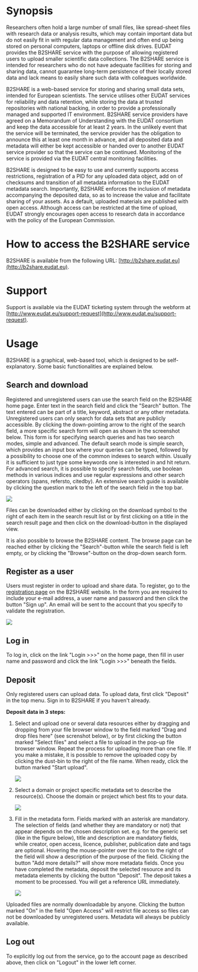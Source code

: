 Synopsis
========

Researchers often hold a large number of small files, like spread-sheet files with research data or analysis results, which may contain important data but do not easily fit in with regular data management and often end up being stored on personal computers, laptops or offline disk drives. EUDAT provides the B2SHARE service with the purpose of allowing registered users to upload smaller scientific data collections. The B2SHARE service is intended for researchers who do not have adequate facilities for storing and sharing data, cannot guarantee long-term persistence of their locally stored data and lack means to easily share such data with colleagues worldwide.

B2SHARE is a web-based service for storing and sharing small data sets, intended for European scientists. The service utilises other EUDAT services for reliability and data retention, while storing the data at trusted repositories with national backing, in order to provide a professionally managed and supported IT environment. B2SHARE service providers have agreed on a Memorandum of Understanding with the EUDAT consortium and keep the data accessible for at least 2 years. In the unlikely event that the service will be terminated, the service provider has the obligation to announce this at least one month in advance, and all deposited data and metadata will either be kept accessible or handed over to another EUDAT service provider so that the service can be continued. Monitoring of the service is provided via the EUDAT central monitoring facilities.

B2SHARE is designed to be easy to use and currently supports access restrictions, registration of a PID for any uploaded data object, add on of checksums and transition of all metadata information to the EUDAT metadata search. Importantly, B2SHARE enforces the inclusion of metadata accompanying the deposited data, so as to increase the value and facilitate sharing of your assets. As a default, uploaded materials are published with open access. Although access can be restricted at the time of upload, EUDAT strongly encourages open access to research data in accordance with the policy of the European Commission.

How to access the B2SHARE service
=================================

B2SHARE is available from the following URL: [http://b2share.eudat.eu](http://b2share.eudat.eu).

Support
=======

Support is available via the EUDAT ticketing system through the webform at [http://www.eudat.eu/support-request](http://www.eudat.eu/support-request).

Usage
=====

B2SHARE is a graphical, web-based tool, which is designed to be self-explanatory. Some basic functionalities are explained below.

Search and download
-------------------

Registered and unregistered users can use the search field on the B2SHARE home page. Enter text in the search field and click the "Search" button. The text entered can be part of a title, keyword, abstract or any other metadata. Unregistered users can only search for data sets that are publicly accessible.
By clicking the down-pointing arrow to the right of the search field, a more specific search form will open as shown in the screenshot below. This form is for specifying search queries and has two search modes, simple and advanced. The default search mode is simple search, which provides an input box where your queries can be typed, followed by a possibility to choose one of the common indexes to search within. Usually it is sufficient to just type some keywords one is interested in and hit return.
For advanced search, it is possible to specify search fields, use boolean methods in various indices and use regular expressions and other search operators (spans, refersto, citedby). An extensive search guide is available by clicking the question mark to the left of the search field in the top bar.

![](img/guide/b2share_search.png)

Files can be downloaded either by clicking on the download symbol to the right of each item in the search result list or by first clicking on a title in the search result page and then click on the download-button in the displayed view.

It is also possible to browse the B2SHARE content. The browse page can be reached either by clicking the "Search"-button while the search field is left empty, or by clicking the "Browse"-button on the drop-down search form.

Register as a user
------------------

Users must register in order to upload and share data. To register, go to the [registration page](https://b2share.eudat.eu/youraccount/register) on the B2SHARE website. In the form you are required to include your e-mail address, a user name and password and then click the button "Sign up".  An email will be sent to the account that you specify to validate the registration.

![](img/guide/b2share_register.png)

Log in
------

To log in, click on the link "Login >>>" on the home page, then fill in user name and password and click the link "Login >>>" beneath the fields.

Deposit
-------

Only registered users can upload data. To upload data, first click "Deposit" in the top menu. Sign in to B2SHARE if you haven't already.

**Deposit data in 3 steps:**

1.  Select and upload one or several data resources either by dragging and dropping from your file browser window to the field marked "Drag and drop files here" (see screnshot below), or by first clicking the button marked "Select files" and select a file to upload in the pop-up file browser window. Repeat the process for uploading more than one file. If you make a mistake, it is possible to remove the uploaded copy by clicking the dust-bin to the right of the file name. When ready, click the button marked "Start upload".

    ![](img/guide/b2share_select_upload.png)

2.  Select a domain or project specific metadata set to describe the resource(s). Choose the domain or project which best fits to your data.

    ![](img/guide/b2share_domain_upload.png)

3.  Fill in the metadata form. Fields marked with an asterisk are mandatory. The selection of fields (and whether they are mandatory or not) that appear depends on the chosen description set. e.g. for the generic set (like in the figure below), title and description are mandatory fields, while creator, open access, licence, publisher, publication date and tags are optional. Hovering the mouse-pointer over the icon to the right of the field will show a description of the purpose of the field. Clicking the button "Add more details?" will show more metadata fields. Once you have completed the metadata, deposit the selected resource and its metadata elements by clicking the button "Deposit". The deposit takes a moment to be processed. You will get a reference URL immediately.

    ![](img/guide/b2share_metadata_upload.png)

Uploaded files are normally downloadable by anyone. Clicking the button marked "On" in the field "Open Access" will restrict file access so files can not be downloaded by unregistered users. Metadata will always be publicly available.

Log out
-------
To explicitly log out from the service, go to the account page as described above, then click on "Logout" in the lower left corner.
